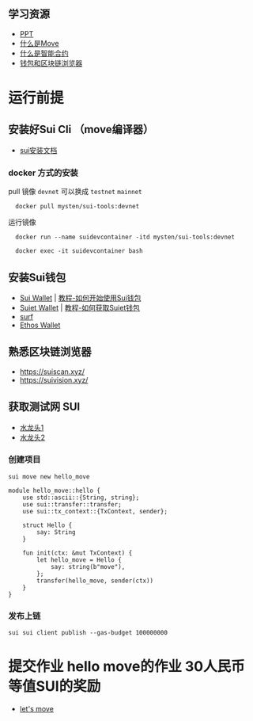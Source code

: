 ## 学习资源
-  [PPT](https://docs.google.com/presentation/d/1s3zfVe_yHz4cDI44hKh5bc5TlYL5GmdiAFB-buj-bnk) 
-  [什么是Move](https://mp.weixin.qq.com/s/MEZXP8l8x67lBDZWQsgg8g)
-  [什么是智能合约](https://mp.weixin.qq.com/s/5yQuNUsa0lt-krJint_lkw)
-  [钱包和区块链浏览器](https://mp.weixin.qq.com/s/9Zc2u5l8c1LiatNNEkN_Ow)

# 运行前提

## 安装好Sui Cli （move编译器）
-  [sui安装文档](https://docs.sui.io/guides/developer/getting-started/sui-install)

### docker 方式的安装
pull 镜像  `devnet` 可以换成 `testnet` `mainnet`
```shell
  docker pull mysten/sui-tools:devnet
``` 
运行镜像
```shell
  docker run --name suidevcontainer -itd mysten/sui-tools:devnet

  docker exec -it suidevcontainer bash
```    

## 安装Sui钱包
* [Sui Wallet](https://chrome.google.com/webstore/detail/opcgpfmipidbgpenhmajoajpbobppdil)  |    [教程-如何开始使用Sui钱包](https://mp.weixin.qq.com/s/-_hCFUO-62hv9amPzmJdeg)
* [Suiet Wallet](https://chrome.google.com/webstore/detail/suiet-sui-wallet/khpkpbbcccdmmclmpigdgddabeilkdpd)   |  [教程-如何获取Suiet钱包](https://suiet.app/blog/what-is-suiet-sui-wallet-how-to-use-sui-wallet)
* [surf](https://surf.tech)
* [Ethos Wallet](https://ethoswallet.xyz/)

## 熟悉区块链浏览器
- https://suiscan.xyz/
- https://suivision.xyz/

## 获取测试网 SUI
-  [水龙头1](https://github.com/uvd/sui-faucet)
-  [水龙头2](https://docs.sui.io/guides/developer/getting-started/get-coins)


### 创建项目

```shell
sui move new hello_move
```

```move
module hello_move::hello {
    use std::ascii::{String, string};
    use sui::transfer::transfer;
    use sui::tx_context::{TxContext, sender};

    struct Hello {
        say: String
    }

    fun init(ctx: &mut TxContext) {
        let hello_move = Hello {
            say: string(b"move"),
        };
        transfer(hello_move, sender(ctx))
    }
}
```


### 发布上链
```shell
sui sui client publish --gas-budget 100000000
```


# 提交作业 hello move的作业  30人民币等值SUI的奖励
- [let's move](https://github.com/move-cn/letsmove) 


